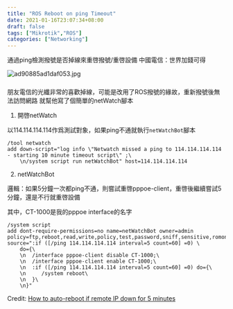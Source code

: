 ```yaml
---
title: "ROS Reboot on ping Timeout"
date: 2021-01-16T23:07:34+08:00
draft: false
tags: ["Mikrotik","ROS"]
categories: ["Networking"]
---
```


通過ping檢測撥號是否掉線來重啓撥號/重啓設備
中國電信：世界加錢可得
<!--more-->
![ad90885ad1daf053.jpg](https://i.loli.net/2021/01/17/RBTbxi7csUFgGNt.jpg)
###
朋友電信的光纖非常的喜歡掉線，可能是改用了ROS撥號的緣故，重新撥號後無法訪問網路
就幫他寫了個簡單的netWatch腳本

1. 開啓netWatch

以114.114.114.114作爲測試對象，如果ping不通就執行`netWatchBot`腳本
```
/tool netwatch
add down-script="log info \"Netwatch missed a ping to 114.114.114.114 - starting 10 minute timeout script\" ;\
    \n/system script run netWatchBot" host=114.114.114.114
```
2. netWatchBot

邏輯：如果5分鐘一次都ping不通，則嘗試重啓pppoe-client，重啓後繼續嘗試5分鐘，還是不行就重啓設備

其中，CT-1000是我的pppoe interface的名字
```
/system script
add dont-require-permissions=no name=netWatchBot owner=admin policy=ftp,reboot,read,write,policy,test,password,sniff,sensitive,romon source=":if ([/ping 114.114.114.114 interval=5 count=60] =0) \
    do={\
    \n  /interface pppoe-client disable CT-1000;\
    \n  /interface pppoe-client enable CT-1000;\
    \n  :if ([/ping 114.114.114.114 interval=5 count=60] =0) do={\
    \n     /system reboot\
    \n  }\
    \n}"
```


Credit: 
[How to auto-reboot if remote IP down for 5 minutes](https://forum.mikrotik.com/viewtopic.php?f=9&t=56138)